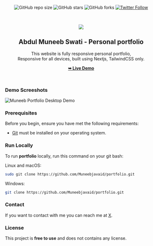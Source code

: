 <div align="center">
  
  ![GitHub repo size](https://img.shields.io/github/repo-size/Muneebjavaid/portfolio)
  ![GitHub stars](https://img.shields.io/github/stars/Muneebjavaid/portfolio?style=social)
  ![GitHub forks](https://img.shields.io/github/forks/Muneebjavaid/portfolio?style=social)
  [![Twitter Follow](https://img.shields.io/twitter/follow/iMuneebjavaid?style=social)](https://twitter.com/intent/follow?screen_name=iMuneebjavaid)

  <br />
  <br />
  
  <img src="./public/readme-images/moj.png" />

  <h2 align="center">Abdul Muneeb Swati - Personal portfolio</h2>

This website is fully responsive personal portfolio, <br />Responsive for all devices, built using Nextjs, TailwindCSS only.

<a href="https://abdulmuneebswati.vercel.app/"><strong>➥ Live Demo</strong></a>

</div>

<br />

### Demo Screeshots

![Muneeb Portfolio Desktop Demo](./public/readme-images/portfolio.png 'Desktop Demo')

### Prerequisites

Before you begin, ensure you have met the following requirements:

- [Git](https://git-scm.com/downloads 'Download Git') must be installed on your operating system.

### Run Locally

To run **portfolio** locally, run this command on your git bash:

Linux and macOS:

```bash
sudo git clone https://github.com/Muneebjavaid/portfolio.git
```

Windows:

```bash
git clone https://github.com/Muneebjavaid/portfolio.git
```

### Contact

If you want to contact with me you can reach me at [X](https://www.x.com/iMuneebjavaid).

### License

This project is **free to use** and does not contains any license.
